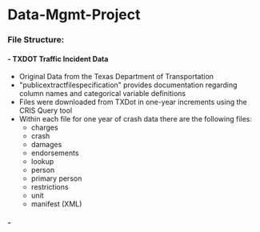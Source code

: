 # Data-Mgmt-Project

### File Structure: 
#### - TXDOT Traffic Incident Data
  - Original Data from the Texas Department of Transportation
  - "publicextractfilespecification" provides documentation regarding column names and categorical variable definitions
  - Files were downloaded from TXDot in one-year increments using the CRIS Query tool 
  - Within each file for one year of crash data there are the following files: 
      - charges
      - crash
      - damages
      - endorsements
      - lookup
      - person
      - primary person
      - restrictions
      - unit
      - manifest (XML)
#### - 
